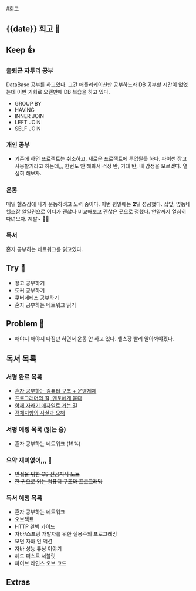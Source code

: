 #회고 

## {{date}} 회고 💬


## Keep 👍
### 출퇴근 자투리 공부
DataBase 공부를 하고있다. 그간 애플리케이션만 공부하느라 DB 공부할 시간이 없었는데 이번 기회로 오랜만에 DB 복습을 하고 있다.

- GROUP BY
- HAVING
- INNER JOIN
- LEFT JOIN
- SELF JOIN

### 개인 공부
- 기존에 하던 프로젝트는 취소하고, 새로운 프로젝트에 투입될듯 하다. 파이썬 장고 사용할거라고 하는데,,, 한번도 안 해봐서 걱정 반, 기대 반, 내 감정을 모르겠다. 열심히 해보자.

### 운동
매일 헬스장에 나가 운동하려고 노력 중이다. 이번 평일에는 **2**일 성공했다. 집앞, 옆동네 헬스장 일일권으로 어디가 괜찮나 비교해보고 괜찮은 곳으로 정했다. 연말까지 열심히 다녀보자. 제발~ 🏋️‍♀️

### 독서
혼자 공부하는 네트워크를 읽고있다.

## Try 🧚
- 장고 공부하기
- 도커 공부하기
- 쿠버네티스 공부하기
- 혼자 공부하는 네트워크 읽기

## Problem 🤢
- 해야지 해야지 다짐만 하면서 운동 안 하고 있다. 헬스장 빨리 알아봐야겠다.

## 독서 목록

### 서평 완료 목록
- [혼자 공부하는 컴퓨터 구조 + 운영체제](https://velog.io/@regular_jk_kim/혼자-공부하는-컴퓨터-구조-운영체제-를-읽고)
- [프로그래머의 길, 멘토에게 묻다](https://velog.io/@regular_jk_kim/프로그래머의-길-멘토에게-묻다-를-읽고-24jpq345)
- [함께 자라기 애자일로 가는 길](https://velog.io/@regular_jk_kim/함께-자라기-를-읽고)
- [객체지향의 사실과 오해](https://velog.io/@regular_jk_kim/객체지향의-사실과-오해-를-읽고)

### 서평 예정 목록 (읽는 중) 
- 혼자 공부하는 네트워크 (19%)

### 으악 재미없어,,, 🤪
- ~~면접을 위한 CS 전공지식 노트~~
- ~~한 권으로 읽는 컴퓨터 구조와 프로그래밍~~

### 독서 예정 목록
- 혼자 공부하는 네트워크
- 오브젝트
- HTTP 완벽 가이드
- 자바/스프링 개발자를 위한 실용주의 프로그래밍
- 모던 자바 인 액션
- 자바 성능 튜닝 이야기 
- 헤드 퍼스트 서블릿
- 파이브 라인스 오브 코드

## Extras
